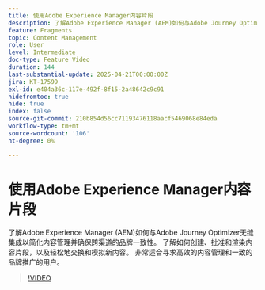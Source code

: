 ```yaml
---
title: 使用Adobe Experience Manager内容片段
description: 了解Adobe Experience Manager (AEM)如何与Adobe Journey Optimizer无缝集成以简化内容管理并确保跨渠道的品牌一致性。 了解如何创建、批准和渲染内容片段，以及轻松地交换和模拟新内容。 非常适合寻求高效的内容管理和一致的品牌推广的用户。
feature: Fragments
topic: Content Management
role: User
level: Intermediate
doc-type: Feature Video
duration: 144
last-substantial-update: 2025-04-21T00:00:00Z
jira: KT-17599
exl-id: e404a36c-117e-492f-8f15-2a48642c9c91
hidefromtoc: true
hide: true
index: false
source-git-commit: 210b854d56cc71193476118aacf5469068e84eda
workflow-type: tm+mt
source-wordcount: '106'
ht-degree: 0%

---
```


# 使用Adobe Experience Manager内容片段

了解Adobe Experience Manager (AEM)如何与Adobe Journey Optimizer无缝集成以简化内容管理并确保跨渠道的品牌一致性。 了解如何创建、批准和渲染内容片段，以及轻松地交换和模拟新内容。 非常适合寻求高效的内容管理和一致的品牌推广的用户。

>[!VIDEO](https://video.tv.adobe.com/v/3457691/?learn=on&enablevpops)

